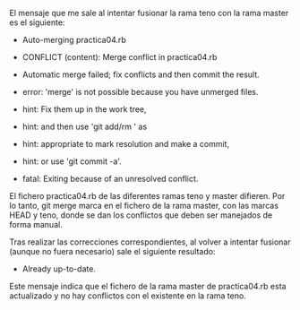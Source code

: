 El mensaje que me sale al intentar fusionar la rama teno con la rama master es el siguiente: 
- Auto-merging practica04.rb 
- CONFLICT (content): Merge conflict in practica04.rb 
- Automatic merge failed; fix conflicts and then commit the result.

- error: 'merge' is not possible because you have unmerged files. 
- hint: Fix them up in the work tree, 
- hint: and then use 'git add/rm ' as 
- hint: appropriate to mark resolution and make a commit, 
- hint: or use 'git commit -a'. 
- fatal: Exiting because of an unresolved conflict.

El fichero practica04.rb de las diferentes ramas teno y master difieren. Por lo tanto, git merge marca en el fichero de la rama master, con las marcas HEAD y teno, donde se dan los conflictos que deben ser manejados de forma manual.

Tras realizar las correcciones correspondientes, al volver a intentar fusionar (aunque no fuera necesario) sale el siguiente resultado:
- Already up-to-date.

Este mensaje indica que el fichero de la rama master de practica04.rb esta actualizado y no hay conflictos con el existente en la rama teno.
